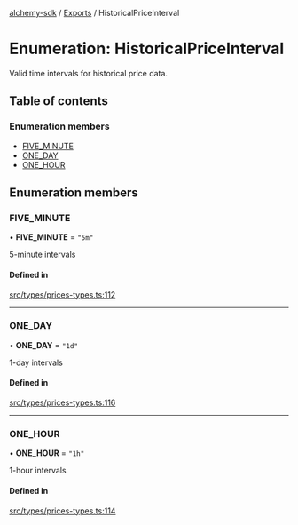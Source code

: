 [alchemy-sdk](../README.md) / [Exports](../modules.md) / HistoricalPriceInterval

# Enumeration: HistoricalPriceInterval

Valid time intervals for historical price data.

## Table of contents

### Enumeration members

- [FIVE\_MINUTE](HistoricalPriceInterval.md#five_minute)
- [ONE\_DAY](HistoricalPriceInterval.md#one_day)
- [ONE\_HOUR](HistoricalPriceInterval.md#one_hour)

## Enumeration members

### FIVE\_MINUTE

• **FIVE\_MINUTE** = `"5m"`

5-minute intervals

#### Defined in

[src/types/prices-types.ts:112](https://github.com/alchemyplatform/alchemy-sdk-js/blob/ae0aa3f0/src/types/prices-types.ts#L112)

___

### ONE\_DAY

• **ONE\_DAY** = `"1d"`

1-day intervals

#### Defined in

[src/types/prices-types.ts:116](https://github.com/alchemyplatform/alchemy-sdk-js/blob/ae0aa3f0/src/types/prices-types.ts#L116)

___

### ONE\_HOUR

• **ONE\_HOUR** = `"1h"`

1-hour intervals

#### Defined in

[src/types/prices-types.ts:114](https://github.com/alchemyplatform/alchemy-sdk-js/blob/ae0aa3f0/src/types/prices-types.ts#L114)
